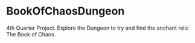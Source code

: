 # BookOfChaosDungeon
4th Quarter Project.
Explore the Dungeon to try and find the anchant relic The Book of Chaos.
